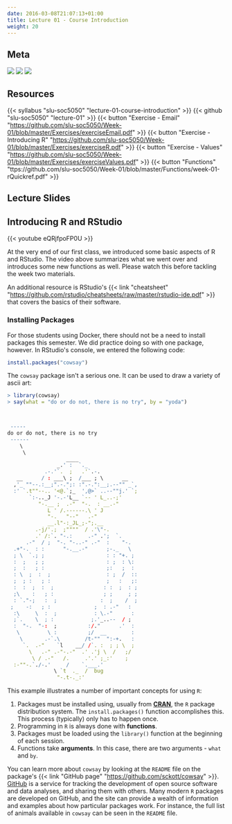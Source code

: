 ```yaml
---
date: 2016-03-08T21:07:13+01:00
title: Lecture 01 - Course Introduction
weight: 20
---
```


## Meta
![](https://img.shields.io/badge/semester-fall%202018-orange.svg) ![](https://img.shields.io/badge/release-draft-red.svg) [![](https://img.shields.io/badge/last%20update-2018--05--04-brightgreen.svg)](https://github.com/slu-soc5050/lecture-01/blob/master/NEWS_SITE.md)

## Resources

{{< syllabus "slu-soc5050" "lecture-01-course-introduction" >}}
{{< github "slu-soc5050" "lecture-01" >}}
{{< button "Exercise - Email" "https://github.com/slu-soc5050/Week-01/blob/master/Exercises/exerciseEmail.pdf" >}}
{{< button "Exercise - Introducing R" "https://github.com/slu-soc5050/Week-01/blob/master/Exercises/exerciseR.pdf" >}}
{{< button "Exercise - Values" "https://github.com/slu-soc5050/Week-01/blob/master/Exercises/exerciseValues.pdf" >}}
{{< button "Functions" "ttps://github.com/slu-soc5050/Week-01/blob/master/Functions/week-01-rQuickref.pdf" >}}

## Lecture Slides
<p> </p>
<script async class="speakerdeck-embed" data-id="35432b57f3884b2c91c9e7ace2c87c50" data-ratio="1.33333333333333" src="//speakerdeck.com/assets/embed.js"></script>

## Introducing R and RStudio
<p> </p>
{{< youtube eQRjfpoFP0U >}}

At the very end of our first class, we introduced some basic aspects of R and RStudio. The video above summarizes what we went over and introduces some new functions as well. Please watch this before tackling the week two materials.

An additional resource is RStudio's {{< link "cheatsheet" "https://github.com/rstudio/cheatsheets/raw/master/rstudio-ide.pdf" >}} that covers the basics of their software.

### Installing Packages

For those students using Docker, there should not be a need to install packages this semester. We did practice doing so with one package, however. In RStudio's console, we entered the following code:

```r
install.packages("cowsay")
```

The `cowsay` package isn't a serious one. It can be used to draw a variety of ascii art:

```r
> library(cowsay)
> say(what = "do or do not, there is no try", by = "yoda")



 ----- 
do or do not, there is no try 
 ------ 
    \   
     \
                   ____
                _.' :  `._
            .-.'`.  ;   .'`.-.
   __      / : ___\ ;  /___ ; \      __
  ,'_ ""--.:__;".-.";: :".-.":__;.--"" _`,
  :' `.t""--.. '<@.`;_  ',@>` ..--""j.' `;
       `:-.._J '-.-'L__ `-- ' L_..-;'
          "-.__ ;  .-"  "-.  : __.-"
             L ' /.------.\ ' J
             "-.   "--"   .-"
             __.l"-:_JL_;-";.__
         .-j/'.;  ;""""  / .'\"-.
         .' /:`. "-.:     .-" .';  `.
      .-"  / ;  "-. "-..-" .-"  :    "-.
  .+"-.  : :      "-.__.-"      ;-._   \
  ; \  `.; ;                    : : "+. ;
  :  ;   ; ;                    : ;  : \:
  ;  :   ; :                    ;:   ;  :
  : \  ;  :  ;                  : ;  /  ::
  ;  ; :   ; :                  ;   :   ;:
  :  :  ;  :  ;                : :  ;  : ;
  ;\    :   ; :                ; ;     ; ;
  : `."-;   :  ;              :  ;    /  ;
 ;    -:   ; :              ;  : .-"   :
  :\     \  :  ;            : \.-"      :
  ;`.    \  ; :            ;.'_..--  / ;
  :  "-.  "-:  ;          :/."      .'  :
   \         \ :          ;/  __        :
    \       .-`.\        /t-""  ":-+.   :
     `.  .-"    `l    __/ /`. :  ; ; \  ;
       \   .-" .-"-.-"  .' .'j \  /   ;/
        \ / .-"   /.     .'.' ;_:'    ;
  :-""-.`./-.'     /    `.___.'
               \ `t  ._  /  bug
                "-.t-._:'
```

This example illustrates a number of important concepts for using `R`:

1. Packages must be installed using, usually from [**CRAN**](https://cran.r-project.org), the `R` package distribution system. The `install.packages()` function accomplishes this. This process (typically) only has to happen once.
2. Programming in `R` is always done with **functions**.
3. Packages must be loaded using the `library()` function at the beginning of each session.
4. Functions take **arguments**. In this case, there are two arguments - `what` and `by`.

You can learn more about `cowsay` by looking at the `README` file on the package's {{< link "GitHub page" "https://github.com/sckott/cowsay" >}}. [GitHub](https://github.com) is a service for tracking the development of open source software and data analyses, and sharing them with others. Many modern `R` packages are developed on GitHub, and the site can provide a wealth of information and examples about how particular packages work. For instance, the full list of animals available in `cowsay` can be seen in the `README` file.
